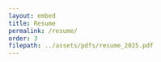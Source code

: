 ```yaml
---
layout: embed
title: Resume
permalink: /resume/
order: 3
filepath: ../assets/pdfs/resume_2025.pdf
---
```

